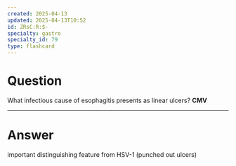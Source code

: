 ```yaml
---
created: 2025-04-13
updated: 2025-04-13T10:52
id: ZRsC:R:$-
specialty: gastro
specialty_id: 79
type: flashcard
---
```


# Question
What infectious cause of esophagitis presents as linear ulcers?    **CMV**

---

# Answer
important distinguishing feature from HSV-1 (punched out ulcers)
